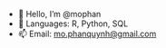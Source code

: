 - 👋 Hello, I’m @mophan
- 🌱 Languages: R, Python, SQL
- 📫 Email: mo.phanquynh@gmail.com

<!---
mophan/mophan is a ✨ special ✨ repository because its `README.md` (this file) appears on your GitHub profile.
You can click the Preview link to take a look at your changes.
--->
